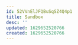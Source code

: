 ```yaml
---
id: 52VVnElJFQBuSqSZ4Q4p1
title: Sandbox
desc: ''
updated: 1629652520766
created: 1629652520766
---
```


